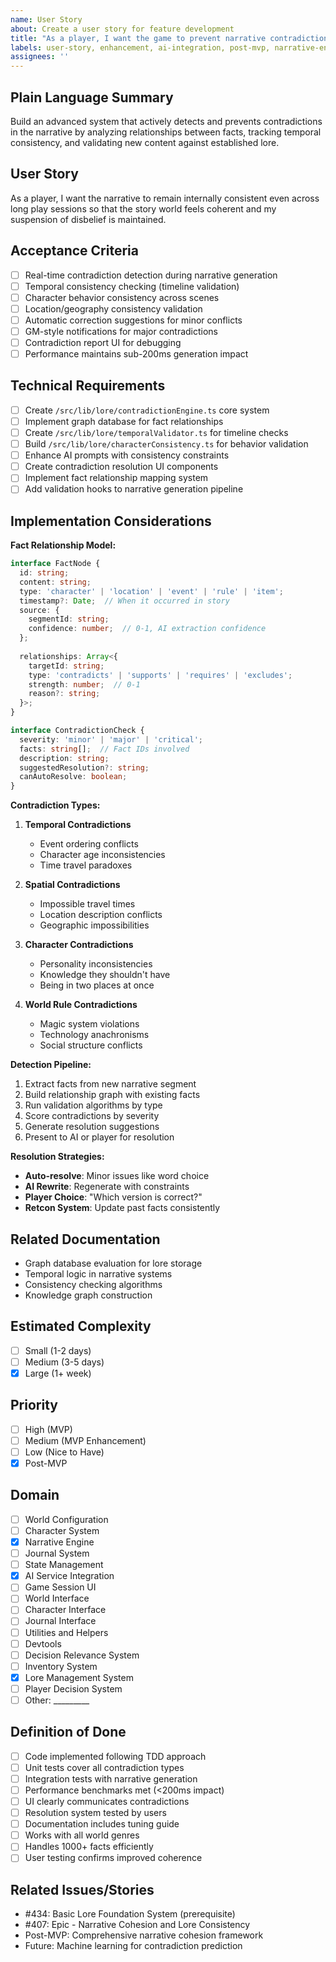 ```yaml
---
name: User Story
about: Create a user story for feature development
title: "As a player, I want the game to prevent narrative contradictions so that my story remains coherent and believable"
labels: user-story, enhancement, ai-integration, post-mvp, narrative-engine, lore-management-system
assignees: ''
---
```


## Plain Language Summary
Build an advanced system that actively detects and prevents contradictions in the narrative by analyzing relationships between facts, tracking temporal consistency, and validating new content against established lore.

## User Story
As a player, I want the narrative to remain internally consistent even across long play sessions so that the story world feels coherent and my suspension of disbelief is maintained.

## Acceptance Criteria
- [ ] Real-time contradiction detection during narrative generation
- [ ] Temporal consistency checking (timeline validation)
- [ ] Character behavior consistency across scenes
- [ ] Location/geography consistency validation
- [ ] Automatic correction suggestions for minor conflicts
- [ ] GM-style notifications for major contradictions
- [ ] Contradiction report UI for debugging
- [ ] Performance maintains sub-200ms generation impact

## Technical Requirements
- [ ] Create `/src/lib/lore/contradictionEngine.ts` core system
- [ ] Implement graph database for fact relationships
- [ ] Create `/src/lib/lore/temporalValidator.ts` for timeline checks
- [ ] Build `/src/lib/lore/characterConsistency.ts` for behavior validation
- [ ] Enhance AI prompts with consistency constraints
- [ ] Create contradiction resolution UI components
- [ ] Implement fact relationship mapping system
- [ ] Add validation hooks to narrative generation pipeline

## Implementation Considerations
**Fact Relationship Model:**
```typescript
interface FactNode {
  id: string;
  content: string;
  type: 'character' | 'location' | 'event' | 'rule' | 'item';
  timestamp?: Date;  // When it occurred in story
  source: {
    segmentId: string;
    confidence: number;  // 0-1, AI extraction confidence
  };
  
  relationships: Array<{
    targetId: string;
    type: 'contradicts' | 'supports' | 'requires' | 'excludes';
    strength: number;  // 0-1
    reason?: string;
  }>;
}

interface ContradictionCheck {
  severity: 'minor' | 'major' | 'critical';
  facts: string[];  // Fact IDs involved
  description: string;
  suggestedResolution?: string;
  canAutoResolve: boolean;
}
```

**Contradiction Types:**
1. **Temporal Contradictions**
   - Event ordering conflicts
   - Character age inconsistencies
   - Time travel paradoxes

2. **Spatial Contradictions**
   - Impossible travel times
   - Location description conflicts
   - Geographic impossibilities

3. **Character Contradictions**
   - Personality inconsistencies
   - Knowledge they shouldn't have
   - Being in two places at once

4. **World Rule Contradictions**
   - Magic system violations
   - Technology anachronisms
   - Social structure conflicts

**Detection Pipeline:**
1. Extract facts from new narrative segment
2. Build relationship graph with existing facts
3. Run validation algorithms by type
4. Score contradictions by severity
5. Generate resolution suggestions
6. Present to AI or player for resolution

**Resolution Strategies:**
- **Auto-resolve**: Minor issues like word choice
- **AI Rewrite**: Regenerate with constraints
- **Player Choice**: "Which version is correct?"
- **Retcon System**: Update past facts consistently

## Related Documentation
- Graph database evaluation for lore storage
- Temporal logic in narrative systems
- Consistency checking algorithms
- Knowledge graph construction

## Estimated Complexity
- [ ] Small (1-2 days)
- [ ] Medium (3-5 days)
- [x] Large (1+ week)

## Priority
- [ ] High (MVP)
- [ ] Medium (MVP Enhancement)
- [ ] Low (Nice to Have)
- [x] Post-MVP

## Domain
- [ ] World Configuration
- [ ] Character System
- [x] Narrative Engine
- [ ] Journal System
- [ ] State Management
- [x] AI Service Integration
- [ ] Game Session UI
- [ ] World Interface
- [ ] Character Interface
- [ ] Journal Interface
- [ ] Utilities and Helpers
- [ ] Devtools
- [ ] Decision Relevance System
- [ ] Inventory System
- [x] Lore Management System
- [ ] Player Decision System
- [ ] Other: _________

## Definition of Done
- [ ] Code implemented following TDD approach
- [ ] Unit tests cover all contradiction types
- [ ] Integration tests with narrative generation
- [ ] Performance benchmarks met (<200ms impact)
- [ ] UI clearly communicates contradictions
- [ ] Resolution system tested by users
- [ ] Documentation includes tuning guide
- [ ] Works with all world genres
- [ ] Handles 1000+ facts efficiently
- [ ] User testing confirms improved coherence

## Related Issues/Stories
- #434: Basic Lore Foundation System (prerequisite)
- #407: Epic - Narrative Cohesion and Lore Consistency
- Post-MVP: Comprehensive narrative cohesion framework
- Future: Machine learning for contradiction prediction